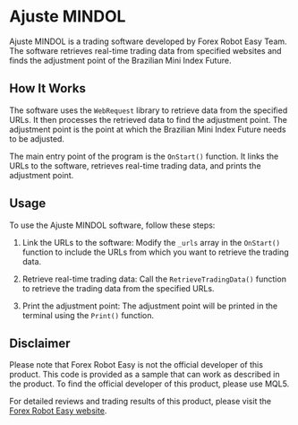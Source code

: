 # Ajuste MINDOL
Ajuste MINDOL is a trading software developed by Forex Robot Easy Team. The software retrieves real-time trading data from specified websites and finds the adjustment point of the Brazilian Mini Index Future.

## How It Works
The software uses the `WebRequest` library to retrieve data from the specified URLs. It then processes the retrieved data to find the adjustment point. The adjustment point is the point at which the Brazilian Mini Index Future needs to be adjusted.

The main entry point of the program is the `OnStart()` function. It links the URLs to the software, retrieves real-time trading data, and prints the adjustment point.

## Usage
To use the Ajuste MINDOL software, follow these steps:

1. Link the URLs to the software: Modify the `_urls` array in the `OnStart()` function to include the URLs from which you want to retrieve the trading data.

2. Retrieve real-time trading data: Call the `RetrieveTradingData()` function to retrieve the trading data from the specified URLs.

3. Print the adjustment point: The adjustment point will be printed in the terminal using the `Print()` function.

## Disclaimer
Please note that Forex Robot Easy is not the official developer of this product. This code is provided as a sample that can work as described in the product. To find the official developer of this product, please use MQL5.

For detailed reviews and trading results of this product, please visit the [Forex Robot Easy website](https://forexroboteasy.com/forex-robot-review/ajuste-mindol-forex-software-review-real-results-and-download/).
